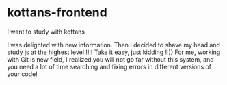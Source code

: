 # kottans-frontend
I want to study with kottans

I was delighted with new information. Then I decided to shave my head and study js at the highest level !!!!
Take it easy, just kidding !!)) 
For me, working with Git  is new field, I realized you will not go far  without this system, and you need a lot of time searching  and fixing errors in different versions of your code!
